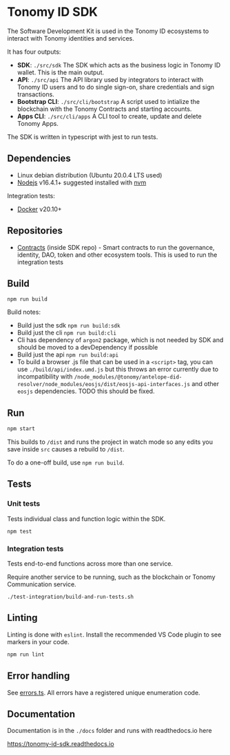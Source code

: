 # Tonomy ID SDK

The Software Development Kit is used in the Tonomy ID ecosystems to interact with Tonomy identities and services.

It has four outputs:

- **SDK**: `./src/sdk` The SDK which acts as the business logic in Tonomy ID wallet. This is the main output.
- **API**: `./src/api` The API library used by integrators to interact with Tonomy ID users and to do single sign-on, share credentials and sign transactions.
- **Bootstrap CLI**: `./src/cli/bootstrap` A script used to intialize the blockchain with the Tonomy Contracts and starting accounts.
- **Apps CLI**: `./src/cli/apps` A CLI tool to create, update and delete Tonomy Apps.

The SDK is written in typescript with jest to run tests.

## Dependencies

- Linux debian distribution (Ubuntu 20.0.4 LTS used)
- [Nodejs](https://nodejs.org) v16.4.1+ suggested installed with [nvm](https://github.com/nvm-sh/nvm)

Integration tests:

- [Docker](http://docs.docker.com) v20.10+

## Repositories

- [Contracts](https://github.com/Tonomy-Foundation/Tonomy-Contracts) (inside SDK repo) - Smart contracts to run the governance, identity, DAO, token and other ecosystem tools. This is used to run the integration tests

## Build

`npm run build`

Build notes:

- Build just the sdk `npm run build:sdk`
- Build just the cli `npm run build:cli`
- Cli has dependency of `argon2` package, which is not needed by SDK and should be moved to a devDependency if possible
- Build just the api `npm run build:api`
- To build a browser .js file that can be used in a `<script>` tag, you can use `./build/api/index.umd.js` but this throws an error currently due to incompatibility with `/node_modules/@tonomy/antelope-did-resolver/node_modules/eosjs/dist/eosjs-api-interfaces.js` and other `eosjs` dependencies. TODO this should be fixed.

## Run

```bash
npm start
```

This builds to `/dist` and runs the project in watch mode so any edits you save inside `src` causes a rebuild to `/dist`.

To do a one-off build, use `npm run build`.

## Tests

### Unit tests

Tests individual class and function logic within the SDK.

`npm test`

### Integration tests

Tests end-to-end functions across more than one service.

Require another service to be running, such as the blockchain or Tonomy Communication service.

`./test-integration/build-and-run-tests.sh`

## Linting

Linting is done with `eslint`. Install the recommended VS Code plugin to see markers in your code.

```bash
npm run lint
```

## Error handling

See [errors.ts](./src/services/errors.ts). All errors have a registered unique enumeration code.

## Documentation

Documentation is in the `./docs` folder and runs with readthedocs.io here

<https://tonomy-id-sdk.readthedocs.io>
